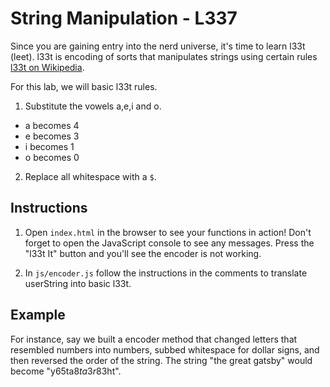 

# String Manipulation - L337

Since you are gaining entry into the nerd universe, it's time to learn l33t (leet). l33t is encoding of sorts that manipulates strings using certain rules [l33t on Wikipedia](https://en.wikipedia.org/wiki/Leet).

For this lab, we will basic l33t rules.
1. Substitute the vowels a,e,i and o.
 * a becomes 4
 * e becomes 3
 * i becomes 1
 * o becomes 0

2. Replace all whitespace with a `$`.


## Instructions
1. Open `index.html` in the browser to see your functions in action! Don't forget to open the JavaScript console to see any messages. Press the "l33t It" button and you'll see the encoder is not working.

2. In `js/encoder.js` follow the instructions in the comments to translate userString into basic l33t.



## Example

For instance, say we built a encoder method that changed letters that resembled numbers into numbers, subbed whitespace for dollar signs, and then reversed the order of the string. The string "the great gatsby" would become "y65ta8$ta3r8$3ht".
